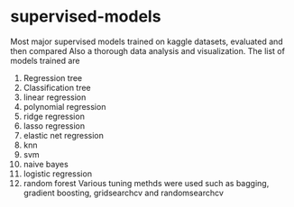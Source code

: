 # supervised-models
Most major supervised models trained on kaggle datasets, evaluated and then compared
Also a thorough data analysis and visualization.
The list of models trained are
1) Regression tree
2) Classification tree
3) linear regression
4) polynomial regression
5) ridge regression
6) lasso regression
7) elastic net regression
8) knn
9) svm
10) naive bayes
11) logistic regression
12) random forest
Various tuning methds were used such as bagging, gradient boosting, gridsearchcv and randomsearchcv
